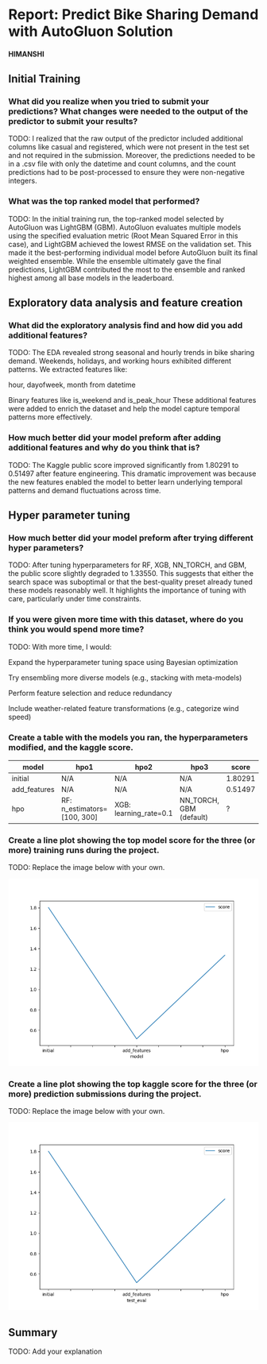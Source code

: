 # Report: Predict Bike Sharing Demand with AutoGluon Solution
#### HIMANSHI

## Initial Training
### What did you realize when you tried to submit your predictions? What changes were needed to the output of the predictor to submit your results?
TODO: I realized that the raw output of the predictor included additional columns like casual and registered, which were not present in the test set and not required in the submission. Moreover, the predictions needed to be in a .csv file with only the datetime and count columns, and the count predictions had to be post-processed to ensure they were non-negative integers.

### What was the top ranked model that performed?
TODO: In the initial training run, the top-ranked model selected by AutoGluon was LightGBM (GBM). AutoGluon evaluates multiple models using the specified evaluation metric (Root Mean Squared Error in this case), and LightGBM achieved the lowest RMSE on the validation set. This made it the best-performing individual model before AutoGluon built its final weighted ensemble. While the ensemble ultimately gave the final predictions, LightGBM contributed the most to the ensemble and ranked highest among all base models in the leaderboard.

## Exploratory data analysis and feature creation
### What did the exploratory analysis find and how did you add additional features?
TODO: The EDA revealed strong seasonal and hourly trends in bike sharing demand. Weekends, holidays, and working hours exhibited different patterns. We extracted features like:

hour, dayofweek, month from datetime

Binary features like is_weekend and is_peak_hour
These additional features were added to enrich the dataset and help the model capture temporal patterns more effectively.

### How much better did your model preform after adding additional features and why do you think that is?
TODO: The Kaggle public score improved significantly from 1.80291 to 0.51497 after feature engineering. This dramatic improvement was because the new features enabled the model to better learn underlying temporal patterns and demand fluctuations across time.

## Hyper parameter tuning
### How much better did your model preform after trying different hyper parameters?
TODO: After tuning hyperparameters for RF, XGB, NN_TORCH, and GBM, the public score slightly degraded to 1.33550. This suggests that either the search space was suboptimal or that the best-quality preset already tuned these models reasonably well. It highlights the importance of tuning with care, particularly under time constraints.

### If you were given more time with this dataset, where do you think you would spend more time?
TODO: With more time, I would:

Expand the hyperparameter tuning space using Bayesian optimization

Try ensembling more diverse models (e.g., stacking with meta-models)

Perform feature selection and reduce redundancy

Include weather-related feature transformations (e.g., categorize wind speed)

### Create a table with the models you ran, the hyperparameters modified, and the kaggle score.
|model|hpo1|hpo2|hpo3|score|
|--|--|--|--|--|
|initial|N/A|N/A|N/A|1.80291|
|add_features|N/A|N/A|N/A|0.51497|
|hpo|RF: n_estimators=[100, 300]|XGB: learning_rate=0.1|NN_TORCH, GBM (default)|?|

### Create a line plot showing the top model score for the three (or more) training runs during the project.

TODO: Replace the image below with your own.

![model_train_score.png](img/model_train_score.png)

### Create a line plot showing the top kaggle score for the three (or more) prediction submissions during the project.

TODO: Replace the image below with your own.

![model_test_score.png](img/model_test_score.png)

## Summary
TODO: Add your explanation
